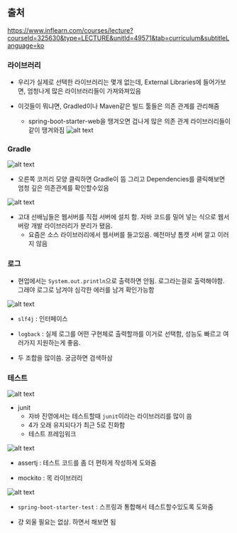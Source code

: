## 출처

https://www.inflearn.com/courses/lecture?courseId=325630&type=LECTURE&unitId=49571&tab=curriculum&subtitleLanguage=ko

### 라이브러리

- 우리가 실제로 선택한 라이브러리는 몇개 없는데, External Libraries에 들어가보면, 엄청나게 많은 라이브러리들이 가져와져있음

- 이것들이 뭐냐면, Gradled이나 Maven같은 빌드 툴들은 의존 관계를 관리해줌
    - spring-boot-starter-web을 땡겨오면 겁나게 많은 의존 관계 라이브러리들이 같이 땡겨와짐
![alt text](https://github.com/dldydtn0805/TILS/blob/master/YONGSOO/PROGRAMMING/SPRING/image-3.png)
### Gradle

![alt text](https://github.com/dldydtn0805/TILS/blob/master/YONGSOO/PROGRAMMING/SPRING/image-4.png)
- 오른쪽 코끼리 모양 클릭하면 Gradle이 뜸 그리고 Dependencies를 클릭해보면 엄청 깊은 의존관계를 확인할수있음

![alt text](https://github.com/dldydtn0805/TILS/blob/master/YONGSOO/PROGRAMMING/SPRING/image-5.png)
- 고대 선배님들은 웹서버를 직접 서버에 설치 함. 자바 코드를 밀어 넣는 식으로 웹서버랑 개발 라이브러리가 분리가 됐음.
    - 요즘은 소스 라이브러리에서 웹서버를 들고있음. 예전마냥 톰캣 서버 깔고 이러지 않음

### 로그

- 현업에서는 `System.out.println`으로 출력하면 안됨. 로그라는걸로 출력해야함. 그래야 로그로 남겨야 심각한 에러를 남겨 확인가능함

![alt text](https://github.com/dldydtn0805/TILS/blob/master/YONGSOO/PROGRAMMING/SPRING/image-6.png)
- `slf4j` : 인터페이스 

- `logback` : 실제 로그를 어떤 구현체로 출력할까를 이거로 선택함, 성능도 빠르고 여러가지 지원하는게 좋음. 

- 두 조합을 많이씀. 궁금하면 검색하삼

### 테스트

![alt text](https://github.com/dldydtn0805/TILS/blob/master/YONGSOO/PROGRAMMING/SPRING/image-7.png)
- junit
    - 자바 진영에서는 테스트할때 `junit`이라는 라이브러리를 많이 씀
    - 4가 오래 유지되다가 최근 5로 진화함
    - 테스트 프레임워크

![alt text](https://github.com/dldydtn0805/TILS/blob/master/YONGSOO/PROGRAMMING/SPRING/image-8.png)

- assertj : 테스트 코드를 좀 더 편하게 작성하게 도와줌

- mockito : 목 라이브러리

![alt text](https://github.com/dldydtn0805/TILS/blob/master/YONGSOO/PROGRAMMING/SPRING/image-9.png)

- `spring-boot-starter-test` : 스프링과 통합해서 테스트할수있도록 도와줌

- 걍 외울 필요는 없삼. 하면서 해보면 됨